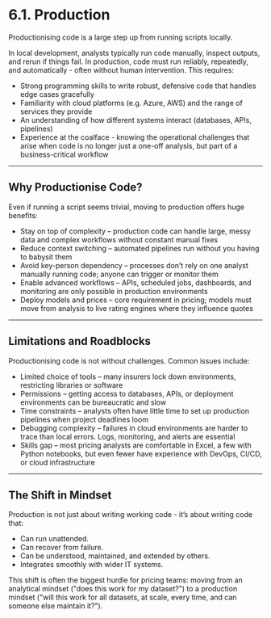 # 6.1. Production

Productionising code is a large step up from running scripts locally.  

In local development, analysts typically run code manually, inspect outputs, and rerun if things fail. In production, code must run reliably, repeatedly, and automatically - often without human intervention. This requires:  

- Strong programming skills to write robust, defensive code that handles edge cases gracefully
- Familiarity with cloud platforms (e.g. Azure, AWS) and the range of services they provide
- An understanding of how different systems interact (databases, APIs, pipelines) 
- Experience at the coalface - knowing the operational challenges that arise when code is no longer just a one-off analysis, but part of a business-critical workflow

---

## Why Productionise Code?

Even if running a script seems trivial, moving to production offers huge benefits:  

- Stay on top of complexity – production code can handle large, messy data and complex workflows without constant manual fixes
- Reduce context switching – automated pipelines run without you having to babysit them
- Avoid key-person dependency – processes don’t rely on one analyst manually running code; anyone can trigger or monitor them 
- Enable advanced workflows – APIs, scheduled jobs, dashboards, and monitoring are only possible in production environments
- Deploy models and prices – core requirement in pricing; models must move from analysis to live rating engines where they influence quotes

---

## Limitations and Roadblocks

Productionising code is not without challenges. Common issues include:  

- Limited choice of tools – many insurers lock down environments, restricting libraries or software
- Permissions – getting access to databases, APIs, or deployment environments can be bureaucratic and slow
- Time constraints – analysts often have little time to set up production pipelines when project deadlines loom
- Debugging complexity – failures in cloud environments are harder to trace than local errors. Logs, monitoring, and alerts are essential
- Skills gap – most pricing analysts are comfortable in Excel, a few with Python notebooks, but even fewer have experience with DevOps, CI/CD, or cloud infrastructure

---

## The Shift in Mindset

Production is not just about writing working code - it’s about writing code that:  

- Can run unattended.  
- Can recover from failure.  
- Can be understood, maintained, and extended by others.  
- Integrates smoothly with wider IT systems.  

This shift is often the biggest hurdle for pricing teams: moving from an analytical mindset ("does this work for my dataset?") to a production mindset ("will this work for all datasets, at scale, every time, and can someone else maintain it?").  
